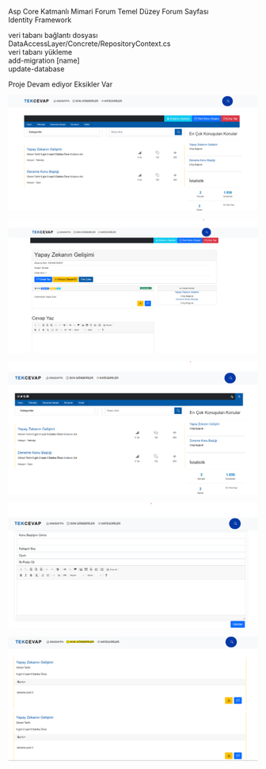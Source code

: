 
Asp Core Katmanlı Mimari Forum Temel Düzey Forum Sayfası <br/>
Identity Framework<br/>

veri tabanı bağlantı dosyası DataAccessLayer/Concrete/RepositoryContext.cs<br/>
veri tabanı yükleme<br/>
add-migration [name]<br/>
update-database<br/>

Proje Devam ediyor Eksikler Var<br/>

<p align="center">
  <img src="/resimler/resim1.png" width="650" title="aciklama">
</p>
<p align="center">
  <img src="/resimler/resim2.png" width="650" title="aciklama">
</p>
<p align="center">
  <img src="/resimler/resim3.png" width="650" title="aciklama">
</p>
<p align="center">
  <img src="/resimler/resim4.png" width="650" title="aciklama">
</p>
<p align="center">
  <img src="/resimler/resim5.png" width="650" title="aciklama">
</p>

